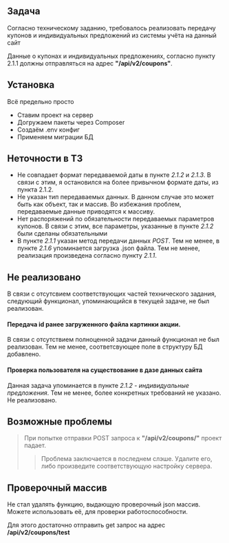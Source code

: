 ## Задача
Согласно техническому заданию, требовалось реализовать передачу купонов и индивидуальных предложений из системы учёта на данный сайт

Данные о купонах и индивидуальных предложениях, согласно пункту 2.1.1 должны отправляться на адрес **"/api/v2/coupons"**. 

## Установка
Всё предельно просто
- Ставим проект на сервер
- Догружаем пакеты через Composer
- Создаём .env конфиг
- Применяем миграции БД

## Неточности в ТЗ
- Не совпадает формат передаваемой даты в пункте *2.1.2* и *2.1.3*. В связи с этим, я остановился на более привычном формате даты, из пункта 2.1.2.
- Не указан тип передаваемых данных. В данном случае это может быть как объект, так и массив. Во избежания проблем, передаваемые данные приводятся к массиву.
- Нет распоряжений по обязательности передаваемых параметров купонов. В связи с этим, все параметры, указанные в пункте *2.1.2* были сделаны обязательными
- В пункте *2.1.1* указан метод передачи данных *POST*. Тем не менее, в пункте *2.1.6* упоминается загрузка .json файла. Тем не менее, реализация произведена согласно пункту *2.1.1*.

## Не реализовано
В связи с отсутсвием соответствующих частей технического задания, следующий функционал, упоминающийся в текущей задаче, не был реализован.
#### Передача id ранее загруженного файла картинки акции. 
В связи с отсутствием полноценной задачи данный функционал не был реализован. Тем не менее, соответсвующее поле в структуру БД добавлено.
#### Проверка пользователя на существование в дазе данных сайта
Данная задача упоминается в пункте *2.1.2 - индивидуальные предложения*. Тем не менее, более конкретных требований не указано. Не реализовано.

## Возможные проблемы
> При попытке отправки POST запроса к **"/api/v2/coupons/"** проект падает.
> > Проблема заключается в последнем слэше. Удалите его, либо произведите соответствующую настройку сервера.

## Проверочный массив
Не стал удалять функцию, выдающую проверочный json массив. Можете использовать её, для проверки работоспособности.

Для этого достаточно отправить get запрос на адрес **/api/v2/coupons/test**
